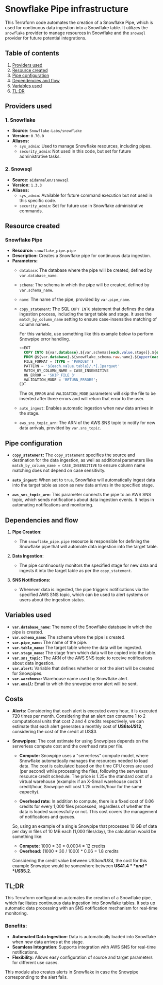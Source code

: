 # Snowflake Pipe infrastructure

This Terraform code automates the creation of a Snowflake Pipe, which is used for continuous data ingestion into a Snowflake table. It utilizes the `snowflake` provider to manage resources in Snowflake and the `snowsql` provider for future potential integrations.

## Table of contents

1. [Providers used](#providers-used)
2. [Resource created](#resource-created)
3. [Pipe configuration](#pipe-configuration)
4. [Dependencies and flow](#dependencies-and-flow)
5. [Variables used](#variables-used)
6. [TL;DR](#tldr)

## Providers used

### 1. Snowflake
- **Source:** `Snowflake-Labs/snowflake`
- **Version:** `0.70.0`
- **Aliases:**
  - `sys_admin`: Used to manage Snowflake resources, including pipes.
  - `security_admin`: Not used in this code, but set for future administrative tasks.

### 2. Snowsql
- **Source:** `aidanmelen/snowsql`
- **Version:** `1.3.3`
- **Aliases:**
  - `sys_admin`: Available for future command execution but not used in this specific code.
  - `security_admin`: Set for future use in Snowflake administrative commands.

## Resource created

### Snowflake Pipe
- **Resource:** `snowflake_pipe.pipe`
- **Description:** Creates a Snowflake pipe for continuous data ingestion.
- **Parameters:**
  - `database`: The database where the pipe will be created, defined by `var.database_name`.
  - `schema`: The schema in which the pipe will be created, defined by `var.schema_name`.
  - `name`: The name of the pipe, provided by `var.pipe_name`.
  - `copy_statement`: The SQL `COPY INTO` statement that defines the data ingestion process, including the target table and stage. It uses the `match_by_column_name` setting to ensure case-insensitive matching of column names.

      For this variable, use something like this example below to perform Snowpipe error handling.

    ```sql
    <<EOT 
      COPY INTO ${var.database}.${var.schemas[each.value.stage]}.${each.value.table} 
      FROM @${var.database}.${snowflake_schema.raw.name}.${upper(each.value.stage)}_STAGE 
      FILE_FORMAT = (TYPE = 'PARQUET') 
      PATTERN = '${each.value.table}/.*[.]parquet' 
      MATCH_BY_COLUMN_NAME = CASE_INSENSITIVE 
      ON_ERROR = 'SKIP_FILE_3' 
      VALIDATION_MODE = 'RETURN_ERRORS';
    EOT
    ```

    The `ON_ERROR` and `VALIDATION_MODE` parameters will skip the file to be inserted after three errors and will return that error to the user.

  - `auto_ingest`: Enables automatic ingestion when new data arrives in the stage.
  - `aws_sns_topic_arn`: The ARN of the AWS SNS topic to notify for new data arrivals, provided by `var.sns_topic`.

## Pipe configuration

- **`copy_statement`:** 
  The `copy_statement` specifies the source and destination for the data ingestion, as well as additional parameters like `match_by_column_name = CASE_INSENSITIVE` to ensure column name matching does not depend on case sensitivity.
  
- **`auto_ingest`:**
  When set to `true`, Snowflake will automatically ingest data into the target table as soon as new data arrives in the specified stage.

- **`aws_sns_topic_arn`:**
  This parameter connects the pipe to an AWS SNS topic, which sends notifications about data ingestion events. It helps in automating notifications and monitoring.

## Dependencies and flow

1. **Pipe Creation:**
   - The `snowflake_pipe.pipe` resource is responsible for defining the Snowflake pipe that will automate data ingestion into the target table.
  
2. **Data Ingestion:**
   - The pipe continuously monitors the specified stage for new data and ingests it into the target table as per the `copy_statement`.
  
3. **SNS Notifications:**
   - Whenever data is ingested, the pipe triggers notifications via the specified AWS SNS topic, which can be used to alert systems or users about the ingestion status.

## Variables used

- **`var.database_name`:** The name of the Snowflake database in which the pipe is created.
- **`var.schema_name`:** The schema where the pipe is created.
- **`var.pipe_name`:** The name of the pipe.
- **`var.table_name`:** The target table where the data will be ingested.
- **`var.stage_name`:** The stage from which data will be copied into the table.
- **`var.sns_topic`:** The ARN of the AWS SNS topic to receive notifications about data ingestion.
- **`var.alert`:** Variable that defines whether or not the alert will be created for Snowpipes.
- **`var.warehouse`:** Warehouse name used by Snowflake alert.
- **`var.email`:** Email to which the snowpipe error alert will be sent.

## Costs

- **Alerts:** Considering that each alert is executed every hour, it is executed 720 times per month. Considering that an alert can consume 1 to 2 computational units that cost 2 and 4 credits respectively, we can estimate that each alert generates a monthly cost of **US$6 to US$12**, considering the cost of the credit at US$3.

- **Snowpipes:** The cost estimate for using Snowpipes depends on the serverless compute cost and the overhead rate per file.

  - **Compute:** Snowpipe uses a "serverless" compute model, where Snowflake automatically manages the resources needed to load data. The cost is calculated based on the time CPU cores are used (per second) while processing the files, following the serverless resource credit schedule. The price is 1.25× the standard cost of a virtual warehouse (example: if an X-Small warehouse costs 1 credit/hour, Snowpipe will cost 1.25 credits/hour for the same capacity).

  - **Overhead rate:** In addition to compute, there is a fixed cost of 0.06 credits for every 1,000 files processed, regardless of whether the data is loaded successfully or not. This cost covers the management of notifications and queues.

  So, using an example of a single Snowpipe that processes 10 GB of data per day in files of 10 MB each (1,000 files/day), the calculation would be something like:

  - **Compute:** 1000 * 30 * 0.0004 = 12 credits
  - **Overhead:** (1000 * 30 / 1000) * 0.06 = 1.8 credits

  Considering the credit value between US$3 and US$4, the cost for this example Snowpipe would be somewhere between **US$41.4** and **US$55.2**.

## TL;DR

This Terraform configuration automates the creation of a Snowflake pipe, which facilitates continuous data ingestion into Snowflake tables. It sets up automatic data processing with an SNS notification mechanism for real-time monitoring.

### Benefits:
- **Automated Data Ingestion:** Data is automatically loaded into Snowflake when new data arrives at the stage.
- **Seamless Integration:** Supports integration with AWS SNS for real-time notifications.
- **Flexibility:** Allows easy configuration of source and target parameters for different use cases.

This module also creates alerts in Snowflake in case the Snowpipe corresponding to the alert fails.